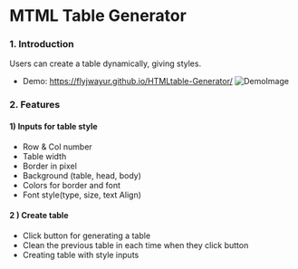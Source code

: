 # MTML Table Generator

### 1. Introduction

Users can create a table dynamically, giving styles.

- Demo: https://flyjwayur.github.io/HTMLtable-Generator/
  ![DemoImage](images/tableGenerator.png)

### 2. Features

#### 1) Inputs for table style

- Row & Col number
- Table width
- Border in pixel
- Background (table, head, body)
- Colors for border and font
- Font style(type, size, text Align)

#### 2 ) Create table

- Click button for generating a table
- Clean the previous table in each time when they click button
- Creating table with style inputs
